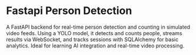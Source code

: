 # Fastapi Person Detection
A FastAPI backend for real-time person detection and counting in simulated video feeds. Using a YOLO model, it detects and counts people, streams results via WebSocket, and tracks sessions with SQLAlchemy for basic analytics. Ideal for learning AI integration and real-time video processing.
